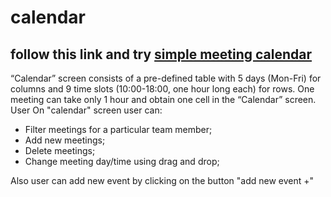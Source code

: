 # calendar 
## follow this link and try [simple meeting calendar](https://nataliakoshevaya.github.io/calendar/dist/calendar.html)

“Calendar” screen consists of a pre-defined table with 5 days (Mon-Fri) for columns and 9 time slots (10:00-18:00, one hour long each) for rows. One meeting can take only 1 hour and obtain one cell in the “Calendar” screen. User 
On "calendar" screen user can: 
 + Filter meetings for a particular team member;
 + Add new meetings;
 + Delete meetings;
 + Change meeting day/time using drag and drop;
 
 Also user can add new event by clicking on the button "add new event +" 
 

